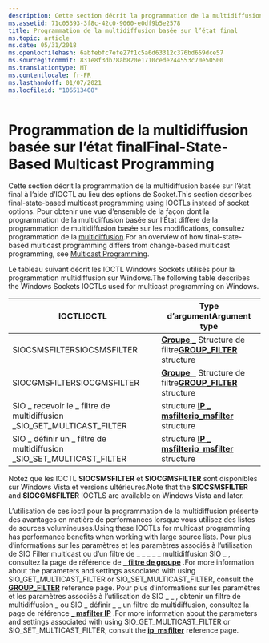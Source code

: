 ```yaml
---
description: Cette section décrit la programmation de la multidiffusion basée sur l’état final à l’aide d’IOCTL au lieu des options de Socket. Pour obtenir une vue d’ensemble de la façon dont la programmation de la multidiffusion basée sur l’État diffère de la programmation de multidiffusion basée sur les modifications, consultez programmation de la multidiffusion.
ms.assetid: 71c05393-3f8c-42c0-9060-e0df9b5e2578
title: Programmation de la multidiffusion basée sur l’état final
ms.topic: article
ms.date: 05/31/2018
ms.openlocfilehash: 6abfebfc7efe27f1c5a6d63312c376bd659dce57
ms.sourcegitcommit: 831e8f3db78ab820e1710cede244553c70e50500
ms.translationtype: MT
ms.contentlocale: fr-FR
ms.lasthandoff: 01/07/2021
ms.locfileid: "106513408"
---
```

# <a name="final-state-based-multicast-programming"></a><span data-ttu-id="48f1e-104">Programmation de la multidiffusion basée sur l’état final</span><span class="sxs-lookup"><span data-stu-id="48f1e-104">Final-State-Based Multicast Programming</span></span>

<span data-ttu-id="48f1e-105">Cette section décrit la programmation de la multidiffusion basée sur l’état final à l’aide d’IOCTL au lieu des options de Socket.</span><span class="sxs-lookup"><span data-stu-id="48f1e-105">This section describes final-state-based multicast programming using IOCTLs instead of socket options.</span></span> <span data-ttu-id="48f1e-106">Pour obtenir une vue d’ensemble de la façon dont la programmation de la multidiffusion basée sur l’État diffère de la programmation de multidiffusion basée sur les modifications, consultez programmation de la [multidiffusion](multicast-programming.md).</span><span class="sxs-lookup"><span data-stu-id="48f1e-106">For an overview of how final-state-based multicast programming differs from change-based multicast programming, see [Multicast Programming](multicast-programming.md).</span></span>

<span data-ttu-id="48f1e-107">Le tableau suivant décrit les IOCTL Windows Sockets utilisés pour la programmation multidiffusion sur Windows.</span><span class="sxs-lookup"><span data-stu-id="48f1e-107">The following table describes the Windows Sockets IOCTLs used for multicast programming on Windows.</span></span> 

| <span data-ttu-id="48f1e-108">IOCTL</span><span class="sxs-lookup"><span data-stu-id="48f1e-108">IOCTL</span></span>                       | <span data-ttu-id="48f1e-109">Type d’argument</span><span class="sxs-lookup"><span data-stu-id="48f1e-109">Argument type</span></span>                                   |
|-----------------------------|-------------------------------------------------|
| <span data-ttu-id="48f1e-110">SIOCSMSFILTER</span><span class="sxs-lookup"><span data-stu-id="48f1e-110">SIOCSMSFILTER</span></span>               | <span data-ttu-id="48f1e-111">[**Groupe \_**](/windows/desktop/api/Ws2ipdef/ns-ws2ipdef-group_filter) Structure de filtre</span><span class="sxs-lookup"><span data-stu-id="48f1e-111">[**GROUP\_FILTER**](/windows/desktop/api/Ws2ipdef/ns-ws2ipdef-group_filter) structure</span></span> |
| <span data-ttu-id="48f1e-112">SIOCGMSFILTER</span><span class="sxs-lookup"><span data-stu-id="48f1e-112">SIOCGMSFILTER</span></span>               | <span data-ttu-id="48f1e-113">[**Groupe \_**](/windows/desktop/api/Ws2ipdef/ns-ws2ipdef-group_filter) Structure de filtre</span><span class="sxs-lookup"><span data-stu-id="48f1e-113">[**GROUP\_FILTER**](/windows/desktop/api/Ws2ipdef/ns-ws2ipdef-group_filter) structure</span></span> |
| <span data-ttu-id="48f1e-114">SIO \_ recevoir le \_ filtre de multidiffusion \_</span><span class="sxs-lookup"><span data-stu-id="48f1e-114">SIO\_GET\_MULTICAST\_FILTER</span></span> | <span data-ttu-id="48f1e-115">structure [**IP \_ msfilter**](/windows/desktop/api/Ws2ipdef/ns-ws2ipdef-ip_msfilter)</span><span class="sxs-lookup"><span data-stu-id="48f1e-115">[**ip\_msfilter**](/windows/desktop/api/Ws2ipdef/ns-ws2ipdef-ip_msfilter) structure</span></span>   |
| <span data-ttu-id="48f1e-116">SIO \_ définir un \_ filtre de multidiffusion \_</span><span class="sxs-lookup"><span data-stu-id="48f1e-116">SIO\_SET\_MULTICAST\_FILTER</span></span> | <span data-ttu-id="48f1e-117">structure [**IP \_ msfilter**](/windows/desktop/api/Ws2ipdef/ns-ws2ipdef-ip_msfilter)</span><span class="sxs-lookup"><span data-stu-id="48f1e-117">[**ip\_msfilter**](/windows/desktop/api/Ws2ipdef/ns-ws2ipdef-ip_msfilter) structure</span></span>   |



 

<span data-ttu-id="48f1e-118">Notez que les IOCTL **SIOCSMSFILTER** et **SIOCGMSFILTER** sont disponibles sur Windows Vista et versions ultérieures.</span><span class="sxs-lookup"><span data-stu-id="48f1e-118">Note that the **SIOCSMSFILTER** and **SIOCGMSFILTER** IOCTLS are available on Windows Vista and later.</span></span>

<span data-ttu-id="48f1e-119">L’utilisation de ces ioctl pour la programmation de la multidiffusion présente des avantages en matière de performances lorsque vous utilisez des listes de sources volumineuses.</span><span class="sxs-lookup"><span data-stu-id="48f1e-119">Using these IOCTLs for multicast programming has performance benefits when working with large source lists.</span></span> <span data-ttu-id="48f1e-120">Pour plus d’informations sur les paramètres et les paramètres associés à l’utilisation de SIO Filter multicast ou d’un filtre de \_ \_ \_ \_ \_ multidiffusion SIO \_ , consultez la page de référence de [**\_ filtre de groupe**](/windows/desktop/api/Ws2ipdef/ns-ws2ipdef-group_filter) .</span><span class="sxs-lookup"><span data-stu-id="48f1e-120">For more information about the parameters and settings associated with using SIO\_GET\_MULTICAST\_FILTER or SIO\_SET\_MULTICAST\_FILTER, consult the [**GROUP\_FILTER**](/windows/desktop/api/Ws2ipdef/ns-ws2ipdef-group_filter) reference page.</span></span> <span data-ttu-id="48f1e-121">Pour plus d’informations sur les paramètres et les paramètres associés à l’utilisation de SIO \_ \_ , obtenir un filtre de multidiffusion \_ ou SIO \_ définir \_ \_ un filtre de multidiffusion, consultez la page de référence [**\_ msfilter IP**](/windows/desktop/api/Ws2ipdef/ns-ws2ipdef-ip_msfilter) .</span><span class="sxs-lookup"><span data-stu-id="48f1e-121">For more information about the parameters and settings associated with using SIO\_GET\_MULTICAST\_FILTER or SIO\_SET\_MULTICAST\_FILTER, consult the [**ip\_msfilter**](/windows/desktop/api/Ws2ipdef/ns-ws2ipdef-ip_msfilter) reference page.</span></span>

 

 



